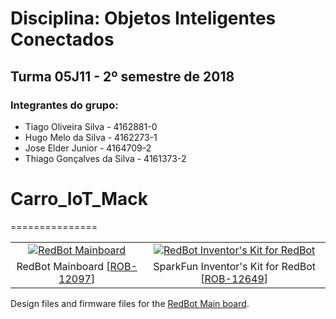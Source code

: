 # Disciplina: Objetos Inteligentes Conectados
## Turma 05J11 - 2º semestre de 2018

### Integrantes do grupo:

* Tiago Oliveira Silva      - 4162881-0
* Hugo Melo da Silva        - 4162273-1
* Jose Elder Junior         - 4164709-2
* Thiago Gonçalves da Silva - 4161373-2

# Carro_IoT_Mack
===============

<table class="table table-hover table-striped table-bordered">
  <tr align="center">
   <td><a href="https://www.sparkfun.com/products/12097"><img src="https://cdn.sparkfun.com/assets/parts/8/7/3/4/12097-01.jpg" title="RedBot Mainboard"></a></td>
   <td><a href="https://www.sparkfun.com/products/12649"><img src="https://cdn.sparkfun.com//assets/parts/9/3/4/3/SIK_Shadow_Chasis.jpg" title="RedBot Inventor's Kit for RedBot"></a></td>
  </tr>
  <tr align="center">
    <td>RedBot Mainboard [<a href="https://www.sparkfun.com/products/12097">ROB-12097</a>]</td>
    <td>SparkFun Inventor's Kit for RedBot [<a href="https://www.sparkfun.com/products/12649">ROB-12649</a>]</td>
  </tr>
</table>

Design files and firmware files for the [RedBot Main board](https://www.sparkfun.com/products/11622).
